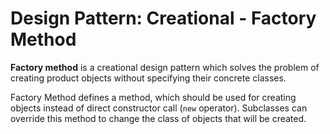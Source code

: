 # Design Pattern: Creational - Factory Method

**Factory method** is a creational design pattern which solves the problem of creating product objects without specifying their concrete classes.

Factory Method defines a method, which should be used for creating objects instead of direct constructor call (`new` operator). Subclasses can override this method to change the class of objects that will be created.
